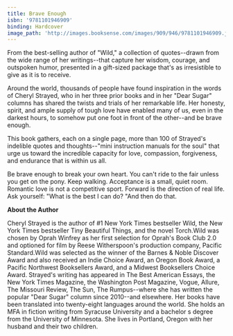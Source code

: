 ```yaml
---
title: Brave Enough
isbn: '9781101946909'
binding: Hardcover
image_path: 'http://images.booksense.com/images/909/946/9781101946909.jpg'
---
```


From the best-selling author of "Wild," a collection of quotes--drawn from the wide range of her writings--that capture her wisdom, courage, and outspoken humor, presented in a gift-sized package that's as irresistible to give as it is to receive.&nbsp;

Around the world, thousands of people have found inspiration in the words of Cheryl Strayed, who in her three prior books and in her "Dear Sugar" columns has shared the twists and trials of her remarkable life. Her honesty, spirit, and ample supply of tough love have enabled many of us, even in the darkest hours, to somehow put one foot in front of the other--and be brave enough.

This book gathers, each on a single page, more than 100 of Strayed's indelible quotes and thoughts--"mini instruction manuals for the soul" that urge us toward the incredible capacity for love, compassion, forgiveness, and endurance that is within us all.

Be brave enough to break your own heart.
You can't ride to the fair unless you get on the pony.
Keep walking.
Acceptance is a small, quiet room.
Romantic love is not a competitive sport.
Forward is the direction of real life.
Ask yourself: "What is the best I can do? "And then do that.

**About the Author**

Cheryl Strayed is the author of #1 New York Times bestseller Wild, the New York Times bestseller Tiny Beautiful Things, and the novel Torch.Wild was chosen by Oprah Winfrey as her first selection for Oprah's Book Club 2.0 and optioned for film by Reese Witherspoon's production company, Pacific Standard.Wild was selected as the winner of the Barnes & Noble Discover Award and also received an Indie Choice Award, an Oregon Book Award, a Pacific Northwest Booksellers Award, and a Midwest Booksellers Choice Award. Strayed's writing has appeared in The Best American Essays, the New York Times Magazine, the Washington Post Magazine, Vogue, Allure, The Missouri Review, The Sun, The Rumpus--where she has written the popular "Dear Sugar" column since 2010--and elsewhere. Her books have been translated into twenty-eight languages around the world. She holds an MFA in fiction writing from Syracuse University and a bachelor s degree from the University of Minnesota. She lives in Portland, Oregon with her husband and their two children.
